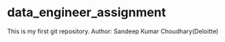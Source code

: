 # data_engineer_assignment
This is my first git repository.
Author: Sandeep Kumar Choudhary(Deloitte)